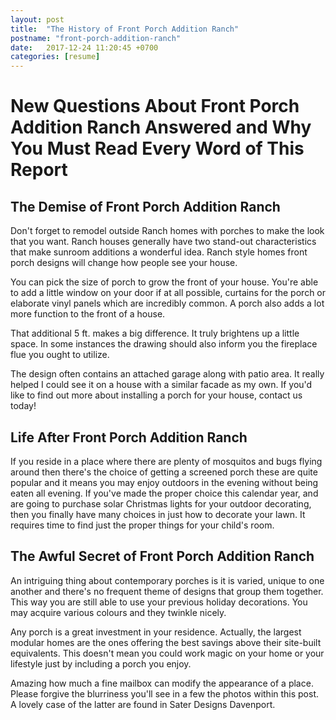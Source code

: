 ```yaml
---
layout: post
title:  "The History of Front Porch Addition Ranch"
postname: "front-porch-addition-ranch"
date:   2017-12-24 11:20:45 +0700
categories: [resume]
---
```

 New Questions About Front Porch Addition Ranch Answered and Why You Must Read Every Word of This Report 
=========================================================================================================

 The Demise of Front Porch Addition Ranch 
------------------------------------------

Don't forget to remodel outside Ranch homes with porches to make the look that you want. Ranch houses generally have two stand-out characteristics that make sunroom additions a wonderful idea. Ranch style homes front porch designs will change how people see your house.

You can pick the size of porch to grow the front of your house. You're able to add a little window on your door if at all possible, curtains for the porch or elaborate vinyl panels which are incredibly common. A porch also adds a lot more function to the front of a house.

That additional 5 ft. makes a big difference. It truly brightens up a little space. In some instances the drawing should also inform you the fireplace flue you ought to utilize.

The design often contains an attached garage along with patio area. It really helped I could see it on a house with a similar facade as my own. If you'd like to find out more about installing a porch for your house, contact us today!

 Life After Front Porch Addition Ranch 
---------------------------------------

If you reside in a place where there are plenty of mosquitos and bugs flying around then there's the choice of getting a screened porch these are quite popular and it means you may enjoy outdoors in the evening without being eaten all evening. If you've made the proper choice this calendar year, and are going to purchase solar Christmas lights for your outdoor decorating, then you finally have many choices in just how to decorate your lawn. It requires time to find just the proper things for your child's room.

 The Awful Secret of Front Porch Addition Ranch 
------------------------------------------------

An intriguing thing about contemporary porches is it is varied, unique to one another and there's no frequent theme of designs that group them together. This way you are still able to use your previous holiday decorations. You may acquire various colours and they twinkle nicely.

Any porch is a great investment in your residence. Actually, the largest modular homes are the ones offering the best savings above their site-built equivalents. This doesn't mean you could work magic on your home or your lifestyle just by including a porch you enjoy.

Amazing how much a fine mailbox can modify the appearance of a place. Please forgive the blurriness you'll see in a few the photos within this post. A lovely case of the latter are found in Sater Designs Davenport.
